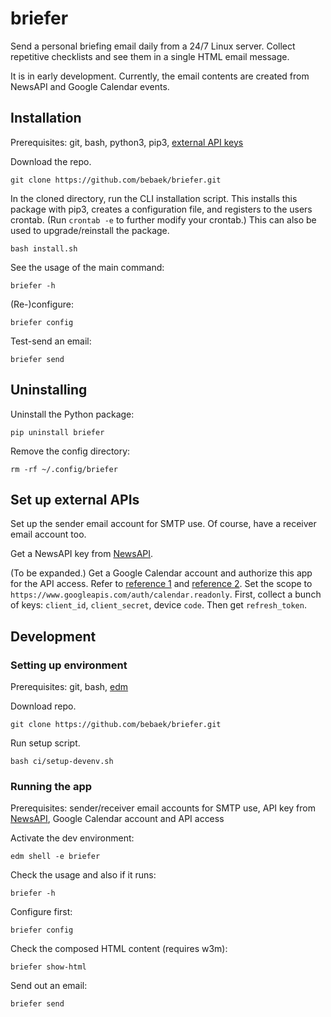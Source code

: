 # briefer
Send a personal briefing email daily from a 24/7 Linux server. Collect
repetitive checklists and see them in a single HTML email message.

It is in early development. Currently, the email contents are created from
NewsAPI and Google Calendar events.

## Installation

Prerequisites: git, bash, python3, pip3,
[external API keys](#Set-up-external-APIs)

Download the repo.

    git clone https://github.com/bebaek/briefer.git

In the cloned directory, run the CLI installation script. This installs this
package with pip3, creates a configuration file, and registers to the users
crontab. (Run `crontab -e` to further modify your crontab.) This can also be
used to upgrade/reinstall the package.

    bash install.sh

See the usage of the main command:

    briefer -h

(Re-)configure:

    briefer config

Test-send an email:

    briefer send

## Uninstalling

Uninstall the Python package:

    pip uninstall briefer

Remove the config directory:

    rm -rf ~/.config/briefer

## Set up external APIs

Set up the sender email account for SMTP use. Of course, have a receiver email
account too.

Get a NewsAPI key from [NewsAPI](https://newsapi.org).

(To be expanded.)
Get a Google Calendar account and authorize this app for the API access. Refer
to [reference 1](https://developers.google.com/calendar/auth) and
[reference 2](https://developers.google.com/identity/sign-in/devices).
Set the scope to `https://www.googleapis.com/auth/calendar.readonly`.
First, collect a bunch of keys: `client_id`, `client_secret`, device `code`.
Then get `refresh_token`.

## Development

### Setting up environment

Prerequisites: git, bash,
[edm](https://www.enthought.com/enthought-deployment-manager/)

Download repo.

    git clone https://github.com/bebaek/briefer.git

Run setup script.

    bash ci/setup-devenv.sh

### Running the app

Prerequisites: sender/receiver email accounts for SMTP use, API key from
[NewsAPI](https://newsapi.org), Google Calendar account and API access

Activate the dev environment:

    edm shell -e briefer

Check the usage and also if it runs:

    briefer -h

Configure first:

    briefer config

Check the composed HTML content (requires w3m):

    briefer show-html

Send out an email:

    briefer send
